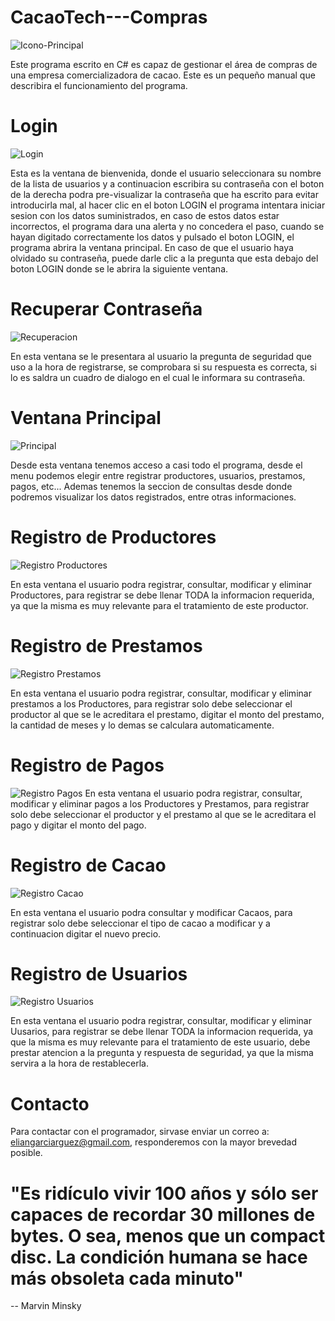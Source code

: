 # CacaoTech---Compras
![Icono-Principal](https://user-images.githubusercontent.com/54606147/69497712-7354de80-0eb6-11ea-9718-a6900a5de806.PNG)

Este programa escrito en C# es capaz de gestionar el área de compras de una empresa comercializadora de cacao. Este es un pequeño manual
que describira el funcionamiento del programa.



# Login
![Login](https://user-images.githubusercontent.com/54606147/69497723-8e275300-0eb6-11ea-8c9b-131584cbda8c.PNG)

Esta es la ventana de bienvenida, donde el usuario seleccionara su nombre de la lista de usuarios y a continuacion escribira su contraseña
con el boton de la derecha podra pre-visualizar la contraseña que ha escrito para evitar introducirla mal, al hacer clic en el boton LOGIN
el programa intentara iniciar sesion con los datos suministrados, en caso de estos datos estar incorrectos, el programa dara una alerta y
no concedera el paso, cuando se hayan digitado correctamente los datos y pulsado el boton LOGIN, el programa abrira la ventana principal.
En caso de que el usuario haya olvidado su contraseña, puede darle clic a la pregunta que esta debajo del boton LOGIN donde se le abrira 
la siguiente ventana.



# Recuperar Contraseña
![Recuperacion](https://user-images.githubusercontent.com/54606147/69497847-be232600-0eb7-11ea-9e12-ffab33ee884b.PNG)

En esta ventana se le presentara al usuario la pregunta de seguridad que uso a la hora de registrarse, se comprobara si su respuesta es 
correcta, si lo es saldra un cuadro de dialogo en el cual le informara su contraseña.



# Ventana Principal
![Principal](https://user-images.githubusercontent.com/54606147/69497863-e6128980-0eb7-11ea-9409-61db913f7747.PNG)

Desde esta ventana tenemos acceso a casi todo el programa, desde el menu podemos elegir entre registrar productores, usuarios, prestamos, pagos, etc... Ademas tenemos la seccion de consultas desde donde podremos visualizar los datos registrados, entre otras informaciones.



# Registro de Productores
![Registro Productores](https://user-images.githubusercontent.com/54606147/69497760-dc3c5680-0eb6-11ea-9b78-72a1d7c6d222.PNG)

En esta ventana el usuario podra registrar, consultar, modificar y eliminar Productores, para registrar se debe llenar TODA la informacion requerida, ya que la misma es muy relevante para el tratamiento de este productor.



# Registro de Prestamos
![Registro Prestamos](https://user-images.githubusercontent.com/54606147/69497540-9088ad80-0eb4-11ea-9f30-20588f2a01f0.PNG)

En esta ventana el usuario podra registrar, consultar, modificar y eliminar prestamos a los Productores, para registrar solo debe seleccionar el productor al que se le acreditara el prestamo, digitar el monto del prestamo, la cantidad de meses y lo demas se calculara automaticamente.



# Registro de Pagos
![Registro Pagos](https://user-images.githubusercontent.com/54606147/69497780-faa25200-0eb6-11ea-95d6-679df505ec76.PNG)
En esta ventana el usuario podra registrar, consultar, modificar y eliminar pagos a los Productores y Prestamos, para registrar solo debe seleccionar el productor y el prestamo al que se le acreditara el pago y digitar el monto del pago.


# Registro de Cacao
![Registro Cacao](https://user-images.githubusercontent.com/54606147/69497774-ee1df980-0eb6-11ea-97ca-1c44abd9dcd1.PNG)

En esta ventana el usuario podra consultar y modificar Cacaos, para registrar solo debe seleccionar el tipo de cacao a modificar y a continuacion digitar el nuevo precio.



# Registro de Usuarios
![Registro Usuarios](https://user-images.githubusercontent.com/54606147/69497970-0ee74e80-0eb9-11ea-900d-a3ca6a53a873.PNG)

En esta ventana el usuario podra registrar, consultar, modificar y eliminar Uusarios, para registrar se debe llenar TODA la informacion requerida, ya que la misma es muy relevante para el tratamiento de este usuario, debe prestar atencion a la pregunta y respuesta de seguridad, ya que la misma servira a la hora de restablecerla.



# Contacto
Para contactar con el programador, sirvase enviar un correo a: eliangarciarguez@gmail.com, responderemos con la mayor brevedad posible.

# "Es ridículo vivir 100 años y sólo ser capaces de recordar 30 millones de bytes. O sea, menos que un compact disc. La condición humana se hace más obsoleta cada minuto"
-- Marvin Minsky
